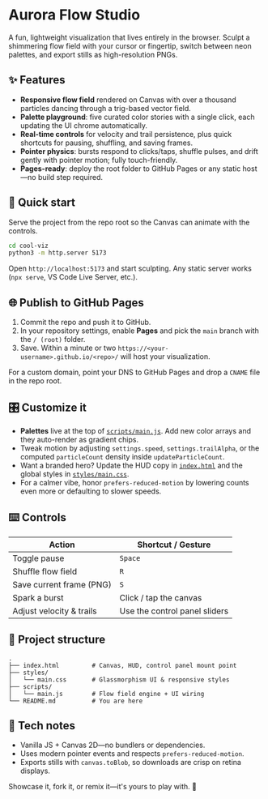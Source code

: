 # Aurora Flow Studio

A fun, lightweight visualization that lives entirely in the browser. Sculpt a shimmering flow field with your cursor or fingertip, switch between neon palettes, and export stills as high-resolution PNGs.

## ✨ Features

- **Responsive flow field** rendered on Canvas with over a thousand particles dancing through a trig-based vector field.
- **Palette playground**: five curated color stories with a single click, each updating the UI chrome automatically.
- **Real-time controls** for velocity and trail persistence, plus quick shortcuts for pausing, shuffling, and saving frames.
- **Pointer physics**: bursts respond to clicks/taps, shuffle pulses, and drift gently with pointer motion; fully touch-friendly.
- **Pages-ready**: deploy the root folder to GitHub Pages or any static host—no build step required.

## 🚀 Quick start

Serve the project from the repo root so the Canvas can animate with the controls.

```bash
cd cool-viz
python3 -m http.server 5173
```

Open `http://localhost:5173` and start sculpting. Any static server works (`npx serve`, VS Code Live Server, etc.).

## 🌐 Publish to GitHub Pages

1. Commit the repo and push it to GitHub.
2. In your repository settings, enable **Pages** and pick the `main` branch with the `/ (root)` folder.
3. Save. Within a minute or two `https://<your-username>.github.io/<repo>/` will host your visualization.

For a custom domain, point your DNS to GitHub Pages and drop a `CNAME` file in the repo root.

## 🎛 Customize it

- **Palettes** live at the top of [`scripts/main.js`](./scripts/main.js). Add new color arrays and they auto-render as gradient chips.
- Tweak motion by adjusting `settings.speed`, `settings.trailAlpha`, or the computed `particleCount` density inside `updateParticleCount`.
- Want a branded hero? Update the HUD copy in [`index.html`](./index.html) and the global styles in [`styles/main.css`](./styles/main.css).
- For a calmer vibe, honor `prefers-reduced-motion` by lowering counts even more or defaulting to slower speeds.

## ⌨️ Controls

| Action                   | Shortcut / Gesture            |
| ------------------------ | ----------------------------- |
| Toggle pause             | `Space`                       |
| Shuffle flow field       | `R`                           |
| Save current frame (PNG) | `S`                           |
| Spark a burst            | Click / tap the canvas        |
| Adjust velocity & trails | Use the control panel sliders |

## 📁 Project structure

```
.
├── index.html         # Canvas, HUD, control panel mount point
├── styles/
│   └── main.css       # Glassmorphism UI & responsive styles
├── scripts/
│   └── main.js        # Flow field engine + UI wiring
└── README.md          # You are here
```

## 🧠 Tech notes

- Vanilla JS + Canvas 2D—no bundlers or dependencies.
- Uses modern pointer events and respects `prefers-reduced-motion`.
- Exports stills with `canvas.toBlob`, so downloads are crisp on retina displays.

Showcase it, fork it, or remix it—it's yours to play with. 💫
